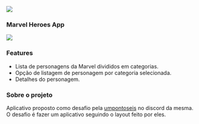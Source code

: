 [![](logo)](https://github.com/luizcjr/marvel_java/blob/master/Presentantion/marvel-comics-logo-180x180.jpg)

### Marvel Heroes App

![](https://github.com/luizcjr/marvel_java/blob/master/Presentantion/presentation.png)

### Features

- Lista de personagens da Marvel divididos em categorias.
- Opção de listagem de personagem por categoria selecionada.
- Detalhes do personagem.

### Sobre o projeto

Aplicativo proposto como desafio pela [umpontoseis](https://umpontoseis.com "umpotoseis") no discord da mesma. O desafio é fazer um aplicativo seguindo o layout feito por eles.